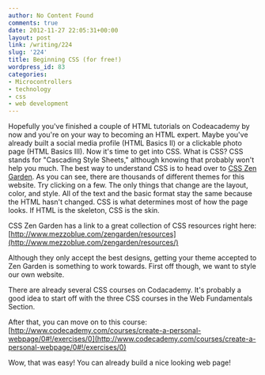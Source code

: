 ```yaml
---
author: No Content Found
comments: true
date: 2012-11-27 22:05:31+00:00
layout: post
link: /writing/224
slug: '224'
title: Beginning CSS (for free!)
wordpress_id: 83
categories:
- Microcontrollers
- technology
- css
- web development
---
```


Hopefully you've finished a couple of HTML tutorials on Codeacademy by now and you're on your way to becoming an HTML expert. Maybe you've already built a social media profile (HTML Basics II) or a clickable photo page (HTML Basics III). Now it's time to get into CSS.
What is CSS? CSS stands for "Cascading Style Sheets," although knowing that probably won't help you much. The best way to understand CSS is to head over to [CSS Zen Garden](http://www.csszengarden.com/). As you can see, there are thousands of different themes for this website. Try clicking on a few. The only things that change are the layout, color, and style. All of the text and the basic format stay the same because the HTML hasn't changed. CSS is what determines most of how the page looks. If HTML is the skeleton, CSS is the skin.




CSS Zen Garden has a link to a great collection of CSS resources right here: [http://www.mezzoblue.com/zengarden/resources](http://www.mezzoblue.com/zengarden/resources/)




Although they only accept the best designs, getting your theme accepted to Zen Garden is something to work towards. First off though, we want to style our own website.




There are already several CSS courses on Codacademy. It's probably a good idea to start off with the three CSS courses in the Web Fundamentals Section.




After that, you can move on to this course: [http://www.codecademy.com/courses/create-a-personal-webpage/0#!/exercises/0](http://www.codecademy.com/courses/create-a-personal-webpage/0#!/exercises/0)




Wow, that was easy! You can already build a nice looking web page!
